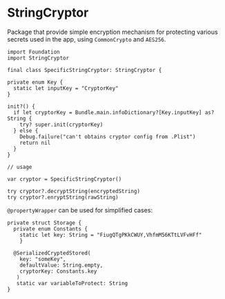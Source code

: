# StringCryptor

Package that provide simple encryption mechanism for protecting various secrets used in the app, using `CommonCrypto` and `AES256`.

```
import Foundation
import StringCryptor

final class SpecificStringCryptor: StringCryptor {

private enum Key {
  static let inputKey = "CryptorKey"
}

init?() {
  if let cryptorKey = Bundle.main.infoDictionary?[Key.inputKey] as? String {
    try? super.init(cryptorKey)
  } else {
    Debug.failure("can't obtains cryptor config from .Plist")
    return nil
  }
}

// usage

var cryptor = SpecificStringCryptor()

try cryptor?.decryptString(encryptedString)
try cryptor?.enryptString(rawString)
```

`@propertyWrapper` can be used for simplified cases:

```
private struct Storage {
  private enum Constants {
    static let key: String = "FiugQTgPKkCWUY,VhfmM56KTtLVFvHFf"
    }

  @SerializedCryptedStored(
    key: "someKey",
    defaultValue: String.empty,
    cryptorKey: Constants.key
   )
   static var variableToProtect: String
}
```
